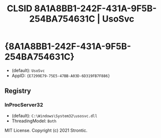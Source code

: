 ﻿---
title: "CLSID 8A1A8BB1-242F-431A-9F5B-254BA754631C | UsoSvc"
excerpt: What is COM-Object CLSID 8A1A8BB1-242F-431A-9F5B-254BA754631C?
---

# {8A1A8BB1-242F-431A-9F5B-254BA754631C}

* (default): `UsoSvc`
* AppID: `{E7299E79-75E5-47BB-A03D-6D319FB7F886}`

## Registry


### InProcServer32

* (default): `C:\Windows\System32\usosvc.dll`
* ThreadingModel: `Both`

MIT License. Copyright (c) 2021 Strontic.


